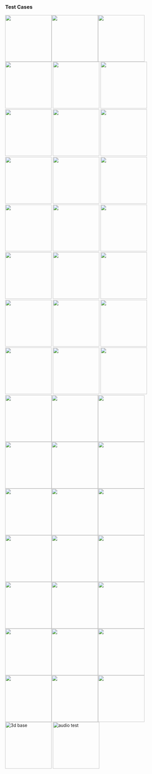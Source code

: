 ### Test Cases

<a href="http://hongru.github.com/test/text.html"><img class="alignleft size-thumbnail wp-image-1491" title="6" src="http://www.alloyteam.com/wp-content/uploads/2012/05/6-150x150.png" alt="" width="150" height="150" /></a><a href="http://hongru.github.com/test/tags-3D.html"><img class="alignleft size-thumbnail wp-image-1490" title="5" src="http://www.alloyteam.com/wp-content/uploads/2012/05/5-150x150.png" alt="" width="150" height="150" /></a><a href="http://hongru.github.com/test/google-clock.html"><img class="alignleft size-thumbnail wp-image-1489" title="4" src="http://www.alloyteam.com/wp-content/uploads/2012/05/4-150x150.png" alt="" width="150" height="150" /></a><a href="http://hongru.github.com/proj/laro/examples/typeshot/index.html"><img class="alignleft size-thumbnail wp-image-1488" title="3" src="http://www.alloyteam.com/wp-content/uploads/2012/05/310-150x150.png" alt="" width="150" height="150" /></a>
<a href="http://hongru.github.com/proj/laro/examples/jxhome/index.html"><img class="alignleft size-thumbnail wp-image-1487" title="2" src="http://www.alloyteam.com/wp-content/uploads/2012/05/210-150x150.png" alt="" width="150" height="150" /></a>
<a href="http://hongru.github.com/proj/laro/examples/emberwind/index.html"><img class="alignleft size-thumbnail wp-image-1486" title="1" src="http://www.alloyteam.com/wp-content/uploads/2012/05/110-150x150.png" alt="" width="150" height="150" /></a>
<a href="http://hongru.github.com/proj/sandy/cube.html"><img class="alignleft size-thumbnail wp-image-1485" title="40" src="http://www.alloyteam.com/wp-content/uploads/2012/05/40-150x150.png" alt="" width="150" height="150" /></a>
<a href="http://hongru.github.com/proj/sandy/particles.html"><img class="alignleft size-thumbnail wp-image-1484" title="39" src="http://www.alloyteam.com/wp-content/uploads/2012/05/39-150x150.png" alt="" width="150" height="150" /></a>
<a href="http://hongru.github.com/proj/laro/test/lineSegment.test.html"><img class="alignleft size-thumbnail wp-image-1483" title="38" src="http://www.alloyteam.com/wp-content/uploads/2012/05/38-150x150.png" alt="" width="150" height="150" /></a>
<a href="http://hongru.github.com/proj/laro/test/laro.input.animation.html"><img class="alignleft size-thumbnail wp-image-1482" title="37" src="http://www.alloyteam.com/wp-content/uploads/2012/05/37-150x150.png" alt="" width="150" height="150" /></a>
<a href="http://hongru.github.com/proj/laro/test/laro.fsm.html"><img class="alignleft size-thumbnail wp-image-1481" title="36" src="http://www.alloyteam.com/wp-content/uploads/2012/05/36-150x150.png" alt="" width="150" height="150" /></a>
<a href="http://hongru.github.com/proj/laro/test/laro.fighter2.html"><img class="alignleft size-thumbnail wp-image-1480" title="35" src="http://www.alloyteam.com/wp-content/uploads/2012/05/35-150x150.png" alt="" width="150" height="150" /></a>
<a href="http://hongru.github.com/proj/laro/test/laro.collision.test3.html"><img class="alignleft size-thumbnail wp-image-1479" title="34" src="http://www.alloyteam.com/wp-content/uploads/2012/05/34-150x150.png" alt="" width="150" height="150" /></a>
<a href="http://hongru.github.com/proj/laro/test/laro.collision.test2.html"><img class="alignleft size-thumbnail wp-image-1478" title="33" src="http://www.alloyteam.com/wp-content/uploads/2012/05/33-150x150.png" alt="" width="150" height="150" /></a>
<a href="http://hongru.github.com/proj/laro/test/laro.chaikin_curve.html"><img class="alignleft size-thumbnail wp-image-1477" title="32" src="http://www.alloyteam.com/wp-content/uploads/2012/05/32-150x150.png" alt="" width="150" height="150" /></a>
<a href="http://hongru.github.com/proj/laro/test/laro.astar.html"><img class="alignleft size-thumbnail wp-image-1476" title="31" src="http://www.alloyteam.com/wp-content/uploads/2012/05/31-150x150.png" alt="" width="150" height="150" /></a>
<a href="http://hongru.github.com/proj/laro/test/collision.test1.html"><img class="alignleft size-thumbnail wp-image-1475" title="30" src="http://www.alloyteam.com/wp-content/uploads/2012/05/30-150x150.png" alt="" width="150" height="150" /></a>
<a href="http://hongru.github.com/share/3D/rotate3D_XY.html"><img class="alignleft size-thumbnail wp-image-1474" title="29" src="http://www.alloyteam.com/wp-content/uploads/2012/05/29-150x150.png" alt="" width="150" height="150" /></a>
<a href="http://hongru.github.com/proj/jcanvas/rotate3D_lines.html"><img class="alignleft size-thumbnail wp-image-1473" title="28" src="http://www.alloyteam.com/wp-content/uploads/2012/05/28-150x150.png" alt="" width="150" height="150" /></a>
<a href="http://hongru.github.com/proj/jcanvas/particleEffector.html"><img class="alignleft size-thumbnail wp-image-1472" title="27" src="http://www.alloyteam.com/wp-content/uploads/2012/05/27-150x150.png" alt="" width="150" height="150" /></a>
<a href="http://hongru.github.com/proj/jcanvas/cube_checkPointIn.html"><img class="alignleft size-thumbnail wp-image-1471" title="26" src="http://www.alloyteam.com/wp-content/uploads/2012/05/26-150x150.png" alt="" width="150" height="150" /></a>
<a href="http://hongru.github.com/proj/jcanvas/cube.html"><img class="alignleft size-thumbnail wp-image-1470" title="25" src="http://www.alloyteam.com/wp-content/uploads/2012/05/25-150x150.png" alt="" width="150" height="150" /></a>
<a href="http://hongru.github.com/proj/canvas2image/index.html"><img class="alignleft size-thumbnail wp-image-1469" title="24" src="http://www.alloyteam.com/wp-content/uploads/2012/05/24-150x150.png" alt="" width="150" height="150" /></a>
<a href="http://hongru.github.com/proj/base64/test.html"><img class="alignleft size-thumbnail wp-image-1468" title="23" src="http://www.alloyteam.com/wp-content/uploads/2012/05/23-150x150.png" alt="" width="150" height="150" /></a><a href="http://hongru.github.com/test/bullet.html"><img class="alignleft size-thumbnail wp-image-1467" title="22" src="http://www.alloyteam.com/wp-content/uploads/2012/05/22-150x150.png" alt="" width="150" height="150" /></a><a href="http://hongru.github.com/test/bounce.html"><img class="alignleft size-thumbnail wp-image-1466" title="21" src="http://www.alloyteam.com/wp-content/uploads/2012/05/21-150x150.png" alt="" width="150" height="150" /></a><a href="http://hongru.github.com/test/qqbrowser/index.html"><img class="alignleft size-thumbnail wp-image-1465" title="20" src="http://www.alloyteam.com/wp-content/uploads/2012/05/20-150x150.png" alt="" width="150" height="150" /></a><a href="http://hongru.github.com/test/3d-hover/index.html"><img class="alignleft size-thumbnail wp-image-1464" title="19" src="http://www.alloyteam.com/wp-content/uploads/2012/05/19-150x150.png" alt="" width="150" height="150" /></a><a href="http://hongru.github.com/test/FiPhoto/fiphoto.html"><img class="alignleft size-thumbnail wp-image-1463" title="18" src="http://www.alloyteam.com/wp-content/uploads/2012/05/18-150x150.png" alt="" width="150" height="150" /></a><a href="http://hongru.github.com/proj/fluid/index.html"><img class="alignleft size-thumbnail wp-image-1462" title="17" src="http://www.alloyteam.com/wp-content/uploads/2012/05/17-150x150.png" alt="" width="150" height="150" /></a><a href="http://hongru.github.com/share/3D/sphere.html"><img class="alignleft size-thumbnail wp-image-1461" title="16" src="http://www.alloyteam.com/wp-content/uploads/2012/05/16-150x150.png" alt="" width="150" height="150" /></a><a href="http://hongru.github.com/share/3D/math4.html"><img class="alignleft size-thumbnail wp-image-1460" title="15" src="http://www.alloyteam.com/wp-content/uploads/2012/05/15-150x150.png" alt="" width="150" height="150" /></a><a href="http://hongru.github.com/share/3D/math3.html"><img class="alignleft size-thumbnail wp-image-1459" title="14" src="http://www.alloyteam.com/wp-content/uploads/2012/05/14-150x150.png" alt="" width="150" height="150" /></a><a href="http://hongru.github.com/share/3D/math1.html"><img class="alignleft size-thumbnail wp-image-1458" title="13" src="http://www.alloyteam.com/wp-content/uploads/2012/05/13-150x150.png" alt="" width="150" height="150" /></a><a href="http://hongru.github.com/share/3D/math2.html"><img class="alignleft size-thumbnail wp-image-1457" title="12" src="http://www.alloyteam.com/wp-content/uploads/2012/05/12-150x150.png" alt="" width="150" height="150" /></a><a href="http://hongru.github.com/share/3D/lines.html"><img class="alignleft size-thumbnail wp-image-1456" title="11" src="http://www.alloyteam.com/wp-content/uploads/2012/05/111-150x150.png" alt="" width="150" height="150" /></a><a href="http://hongru.github.com/share/3D/cube4.html"><img class="alignleft size-thumbnail wp-image-1455" title="10" src="http://www.alloyteam.com/wp-content/uploads/2012/05/10-150x150.png" alt="" width="150" height="150" /></a><a href="http://hongru.github.com/share/3D/clock.html"><img class="alignleft size-thumbnail wp-image-1454" title="9" src="http://www.alloyteam.com/wp-content/uploads/2012/05/9-150x150.png" alt="" width="150" height="150" /></a><a href="http://hongru.github.com/test/water.html"><img class="alignleft size-thumbnail wp-image-1453" title="8" src="http://www.alloyteam.com/wp-content/uploads/2012/05/8-150x150.png" alt="" width="150" height="150" /></a><a href="http://hongru.github.com/test/text_particles.html?t=AlloyTeam"><img class="alignleft size-thumbnail wp-image-1452" title="7" src="http://www.alloyteam.com/wp-content/uploads/2012/05/7-150x150.png" alt="" width="150" height="150" /></a><a href="http://hongru.github.com/skeletal-animation/test/test2.html"><img class="alignleft size-thumbnail wp-image-1452" title="7" src="http://hongru.github.com/images/skeletal-animation/1.png" alt="" width="150" height="150" /></a><a href="http://hongru.github.com/skeletal-animation/test/test3.html"><img class="alignleft size-thumbnail wp-image-1452" title="7" src="http://hongru.github.com/images/skeletal-animation/2.png" alt="" width="150" height="150" /></a><a href="http://hongru.github.com/skeletal-animation/test/test4.html"><img class="alignleft size-thumbnail wp-image-1452" title="7" src="http://hongru.github.com/images/skeletal-animation/3.png" alt="" width="150" height="150" /></a><a href="http://hongru.github.com/skeletal-animation/test/test6.html"><img class="alignleft size-thumbnail wp-image-1452" title="7" src="http://hongru.github.com/images/skeletal-animation/4.png" alt="" width="150" height="150" /></a><a href="http://hongru.github.com/skeletal-animation/test/doll1/index.html"><img class="alignleft size-thumbnail wp-image-1452" title="7" src="http://hongru.github.com/images/skeletal-animation/5.png" alt="" width="150" height="150" /></a>
<a href="http://hongru.github.io/proj/jcanvas/rotate3D_Y.html"><img width="150" height="150" alt="3d base" src="http://hongru.github.io/images/readme/3d-base.jpg" /></a>
<a href="http://hongru.github.io/test/audio.test.html"><img width="150" height="150" alt="audio test" src="http://hongru.github.io/images/readme/audio.jpg" /></a>
